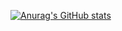 [![Anurag's GitHub stats](https://github-readme-stats.vercel.app/api?username=genkimats)](https://github.com/anuraghazra/github-readme-stats)

